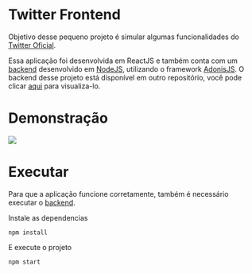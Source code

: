# Twitter Frontend

Objetivo desse pequeno projeto é simular algumas funcionalidades do [Twitter Oficial](https://twitter.com).

Essa aplicação foi desenvolvida em ReactJS e também conta com um [backend](https://github.com/felipeurbansk/app_twitter_backend) desenvolvido em [NodeJS](https://nodejs.org/), utilizando o framework [AdonisJS](https://adonisjs.com/).
O backend desse projeto está disponível em outro repositório, você pode clicar [aqui](https://github.com/felipeurbansk/app_twitter_backend) para visualiza-lo.

# Demonstração
![](https://github.com/felipeurbansk/app_twitter_frontend/blob/master/demo/twitter.gif)

# Executar
Para que a aplicação funcione corretamente, também é necessário executar o [backend](https://github.com/felipeurbansk/app_twitter_backend).


Instale as dependencias

`npm install`

E execute o projeto

`npm start`

